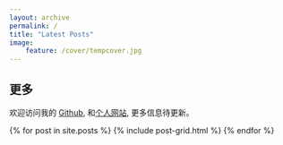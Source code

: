 ```yaml
---
layout: archive
permalink: /
title: "Latest Posts"
image: 
    feature: /cover/tempcover.jpg
---
```


<div class="tile">
  <h2 class="post-title">更多</h2>
  <p class="post-excerpt">欢迎访问我的 <a target="_black" href="https://github.com/HuskyTGame">Github</a>, 和<a target="_black" href="http://huskytgame.lainedu.cn/">个人网站</a>, 更多信息待更新。</p>
</div><!-- /.tile -->
<div class="tile">
</div><!-- /.tile -->


<div class="tile">
</div><!-- /.tile -->

<div class="tile">
</div><!-- /.tile -->

<div class="tiles">
{% for post in site.posts %}
	{% include post-grid.html %}
{% endfor %}
</div><!-- /.tiles -->

